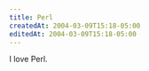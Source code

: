 ```yaml
---
title: Perl
createdAt: 2004-03-09T15:18-05:00
editedAt: 2004-03-09T15:18-05:00
---
```


I love Perl.

